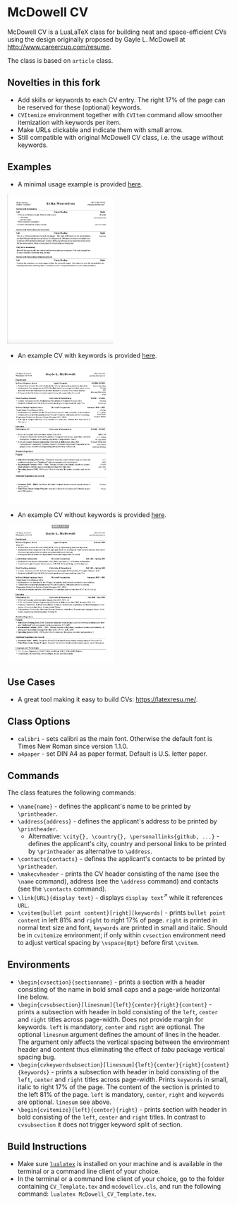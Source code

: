 # McDowell CV
McDowell CV is a LuaLaTeX class for building neat and space-efficient CVs using the design originally proposed by Gayle L. McDowell at http://www.careercup.com/resume.

The class is based on `article` class.

## Novelties in this fork
- Add skills or keywords to each CV entry. The right 17% of the page can be reserved for these (optional) keywords.
- `CVItemize` environment together with `CVItem` command allow smoother itemization with keywords per item.
- Make URLs clickable and indicate them with small arrow.
- Still compatible with original McDowell CV class, i.e. the usage without keywords.

## Examples
- A minimal usage example is provided [here](./Examples/minimal_example.tex).
<img src="https://github.com/ToniKoe/mcdowell-cv-skillset/blob/master/Examples/minimal_example.png" width="240px"/>

- An example CV with keywords is provided [here](./Examples/CV_Template_Keywords.tex).
<img src="https://github.com/ToniKoe/mcdowell-cv-skillset/blob/master/Examples/CV_Template_Keywords.png" width="240px"/>

- An example CV without keywords is provided [here](./Examples/CV_Template_noKeywords.tex).
<img src="https://github.com/ToniKoe/mcdowell-cv-skillset/blob/master/Examples/CV_Template_noKeywords.png" width="240px"/>

## Use Cases
- A great tool making it easy to build CVs: https://latexresu.me/.

## Class Options
- `calibri` - sets calibri as the main font. Otherwise the default font is Times New Roman since version 1.1.0.
- `a4paper` - set DIN A4 as paper format. Default is U.S. letter paper.

## Commands
The class features the following commands:
- `\name{name}` - defines the applicant's name to be printed by `\printheader`.
- `\address{address}` - defines the applicant's address to be printed by `\printheader`.
  - Alternative: `\city{}, \country{}, \personallinks{github, ...}` - defines the applicant's city, country and personal links to be printed by `\printheader` as alternative to `\address`.
- `\contacts{contacts}` - defines the applicant's contacts to be printed by `\printheader`.
- `\makecvheader` - prints the CV header consisting of the name (see the `\name` command), address (see the `\address` command) and contacts (see the `\contacts` command).
- `\link{URL}{display text}` - displays `display text`$^↗$ while it references `URL`.
-  `\cvitem{bullet point content}[right][keywords]` - prints `bullet point content` in left 81% and `right` to right 17% of page. `right` is printed in normal text size and font, `keywords` are printed in small and italic. Should be in `cvitemize` environment; if only within `cvsection` environment need to adjust vertical spacing by `\vspace{8pt}` before first `\cvitem`.
 
## Environments
- `\begin{cvsection}{sectionname}` - prints a section with a header consisting of the name in bold small caps and a page-wide horizontal line below.
- `\begin{cvsubsection}[linesnum]{left}{center}{right}{content}` - prints a subsection with header in bold consisting of the `left`, `center` and `right` titles across page-width. Does not provide margin for keywords. 
`left` is mandatory, `center` and `right` are optional. The optional `linesnum` argument defines the amount of lines in the header. The argument only affects the vertical spacing between the environment header and content thus eliminating the effect of *tabu* package vertical spacing bug.
- `\begin{cvkeywordsubsection}[linesnum]{left}{center}{right}{content}{keywords}` - prints a subsection with header in bold consisting of the `left`, `center` and `right` titles across page-width. Prints `keywords` in small, italic to right 17% of the page. The content of the section is printed to the left 81% of the page.
`left` is mandatory, `center`, `right` and `keywords` are optional. `linesum` see above.
- `\begin{cvitemize}{left}{center}{right}` - prints section with header in bold consisting of the `left`, `center` and `right` titles. In contrast to `cvsubsection` it does not trigger keyword split of section. 

## Build Instructions
- Make sure [`lualatex`](https://www.luatex.org/download.html) is installed on your machine and is available in the terminal or a command line client of your choice.
- In the terminal or a command line client of your choice, go to the folder containing `CV_Template.tex` and `mcdowellcv.cls`, and run the following command: `lualatex McDowell_CV_Template.tex`.

